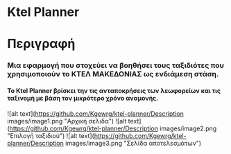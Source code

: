 # Ktel Planner
# Περιγραφή 
### Μια εφαρμογή που στοχεύει να βοηθήσει τους ταξιδιότες που χρησιμοποιούν το ΚΤΕΛ ΜΑΚΕΔΟΝΙΑΣ ως ενδιάμεση στάση.
#### Το Ktel Planner βρίσκει την τις ανταποκρήσεις των λεωφορείων και τις ταξινομή με βάση τον μικρότερο χρόνο αναμονής.


![alt text](https://github.com/Kgewrg/ktel-planner/Description images/image1.png "Αρχική σελιδα")
![alt text](https://github.com/Kgewrg/ktel-planner/Description images/image2.png "Επιλογή ταξιδιού")
![alt text](https://github.com/Kgewrg/ktel-planner/Description images/image3.png "Σελίδα αποτελεσμάτων")
